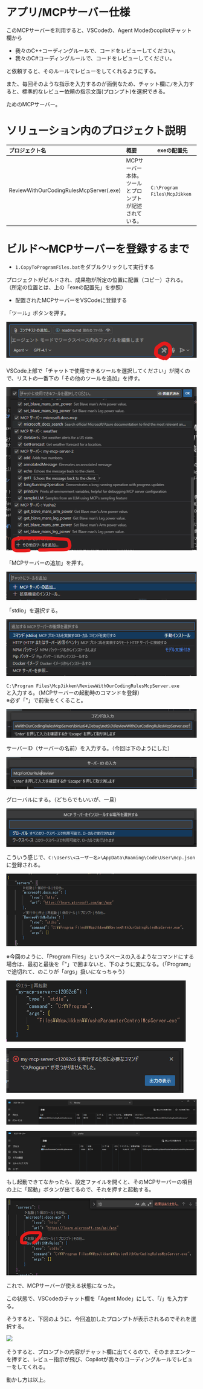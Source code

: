 # アプリ/MCPサーバー仕様

このMCPサーバーを利用すると、VSCodeの、Agent Modeのcopilotチャット欄から

- 我々のC++コーディングルールで、コードをレビューしてください。
- 我々のC#コーディングルールで、コードをレビューしてください。

と依頼すると、そのルールでレビューをしてくれるようにする。

また、毎回そのような指示を入力するのが面倒なため、チャット欄に`/`を入力すると、標準的なレビュー依頼の指示文面(プロンプト)を選択できる。

ためのMCPサーバー。

# ソリューション内のプロジェクト説明

| プロジェクト名                          | 概要                                                      | exeの配置先                  |
| :-------------------------------------- | :-------------------------------------------------------- | ---------------------------- |
| ReviewWithOurCodingRulesMcpServer(.exe) | MCPサーバー本体。<br>ツールとプロンプトが記述されている。 | `C:\Program Files\McpJikken` |

# ビルド～MCPサーバーを登録するまで

* `1.CopyToProgramFiles.bat`をダブルクリックして実行する

プロジェクトがビルドされ、成果物が所定の位置に配置（コピー）される。  
（所定の位置とは、上の「exeの配置先」を参照）

* 配置されたMCPサーバーをVSCodeに登録する

「ツール」ボタンを押す。

![](./images/2025-07-16-23-20-08.png)

VSCode上部で「チャットで使用できるツールを選択してください」が開くので、リストの一番下の「その他のツールを追加」を押す。

![](./images/2025-07-16-23-20-52.png)

「MCPサーバーの追加」を押す。

![](./images/2025-07-16-23-21-46.png)

「stdio」を選択する。

![](./images/2025-07-16-23-23-48.png)

`C:\Program Files\McpJikken\ReviewWithOurCodingRulesMcpServer.exe`  
と入力する。（MCPサーバーの起動時のコマンドを登録）  
※必ず「"」で前後をくくること。

![](./images/2025-07-20-23-41-04.png)

サーバーID（サーバーの名前）を入力する。（今回は下のようにした）

![](./images/2025-07-20-23-42-54.png)

グローバルにする。（どちらでもいいが、一旦）

![](./images/2025-07-16-23-26-59.png)

こういう感じで、`C:\Users\<ユーザー名>\AppData\Roaming\Code\User\mcp.json`に登録される。

![](./images/2025-07-20-23-44-04.png)

※今回のように、「Program Files」というスペースの入るようなコマンドにする場合は、最初と最後を「"」で囲まないと、下のように変になる。（「Program」で途切れて、のこりが「args」扱いになっちゃう）

![](./images/2025-07-16-23-32-47.png)

![](./images/2025-07-16-23-33-03.png)

![](./images/2025-07-20-23-44-49.png)

![](./images/2025-07-16-23-35-50.png)

もし起動できてなかったら、設定ファイルを開くと、そのMCPサーバーの項目の上に「起動」ボタンが出てるので、それを押すと起動する。

![](./images/2025-07-20-23-50-11.png)

これで、MCPサーバーが使える状態になった。

この状態で、VSCodeのチャット欄を「Agent Mode」にして、「/」を入力する。

そうすると、下図のように、今回追加したプロンプトが表示されるのでそれを選択する。

![](2025-07-20-23-46-49.png)

そうすると、プロンプトの内容がチャット欄に出てくるので、そのままエンターを押すと、レビュー指示が飛び、Copilotが我々のコーディングルールでレビューをしてくれる。

動かし方は以上。




